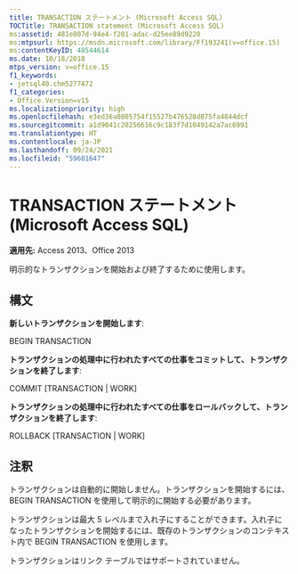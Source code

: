 ```yaml
---
title: TRANSACTION ステートメント (Microsoft Access SQL)
TOCTitle: TRANSACTION statement (Microsoft Access SQL)
ms:assetid: 481e807d-94e4-f201-adac-d25ee89d9220
ms:mtpsurl: https://msdn.microsoft.com/library/Ff193241(v=office.15)
ms:contentKeyID: 48544614
ms.date: 10/18/2018
mtps_version: v=office.15
f1_keywords:
- jetsql40.chm5277472
f1_categories:
- Office.Version=v15
ms.localizationpriority: high
ms.openlocfilehash: e3ed36a0805754f15527b476528d875fa4844dcf
ms.sourcegitcommit: a1d9041c20256616c9c183f7d1049142a7ac6991
ms.translationtype: HT
ms.contentlocale: ja-JP
ms.lasthandoff: 09/24/2021
ms.locfileid: "59601647"
---
```

# <a name="transaction-statement-microsoft-access-sql"></a>TRANSACTION ステートメント (Microsoft Access SQL)

**適用先:** Access 2013、Office 2013

明示的なトランザクションを開始および終了するために使用します。

## <a name="syntax"></a>構文

**新しいトランザクションを開始します**:

BEGIN TRANSACTION

**トランザクションの処理中に行われたすべての仕事をコミットして、トランザクションを終了します**:

COMMIT \[TRANSACTION | WORK\]

**トランザクションの処理中に行われたすべての仕事をロールバックして、トランザクションを終了します**:

ROLLBACK \[TRANSACTION | WORK\]

## <a name="remarks"></a>注釈

トランザクションは自動的に開始しません。トランザクションを開始するには、BEGIN TRANSACTION を使用して明示的に開始する必要があります。

トランザクションは最大 5 レベルまで入れ子にすることができます。入れ子になったトランザクションを開始するには、既存のトランザクションのコンテキスト内で BEGIN TRANSACTION を使用します。

トランザクションはリンク テーブルではサポートされていません。

